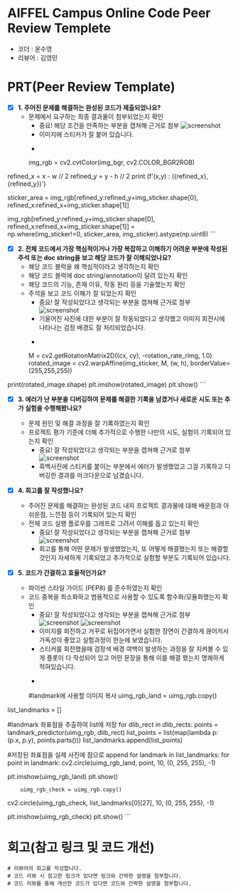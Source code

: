 # AIFFEL Campus Online Code Peer Review Templete
- 코더 : 윤수영
- 리뷰어 : 김영민


# PRT(Peer Review Template)
- [x]  **1. 주어진 문제를 해결하는 완성된 코드가 제출되었나요?**
    - 문제에서 요구하는 최종 결과물이 첨부되었는지 확인
        - 중요! 해당 조건을 만족하는 부분을 캡쳐해 근거로 첨부
        ![screenshot](./image/ex03_01.png)
        - 이미지에 스티커가 잘 붙어 있습니다.
        - ```
        img_rgb = cv2.cvtColor(img_bgr, cv2.COLOR_BGR2RGB)

refined_x = x - w // 2
refined_y = y - h // 2
print (f'(x,y) : ({refined_x},{refined_y})')

sticker_area = img_rgb[refined_y:refined_y+img_sticker.shape[0], refined_x:refined_x+img_sticker.shape[1]]

img_rgb[refined_y:refined_y+img_sticker.shape[0], refined_x:refined_x+img_sticker.shape[1]] = \
    np.where(img_sticker!=0, sticker_area, img_sticker).astype(np.uint8)
        ```
    
- [x]  **2. 전체 코드에서 가장 핵심적이거나 가장 복잡하고 이해하기 어려운 부분에 작성된 
주석 또는 doc string을 보고 해당 코드가 잘 이해되었나요?**
    - 해당 코드 블럭을 왜 핵심적이라고 생각하는지 확인
    - 해당 코드 블럭에 doc string/annotation이 달려 있는지 확인
    - 해당 코드의 기능, 존재 이유, 작동 원리 등을 기술했는지 확인
    - 주석을 보고 코드 이해가 잘 되었는지 확인
        - 중요! 잘 작성되었다고 생각되는 부분을 캡쳐해 근거로 첨부
        ![screenshot](./image/ex03_02.png)
        - 기울어진 사진에 대한 부분이 잘 작동되었다고 생각했고 이미지 회전시에 나타나는 검정 배경도 잘 처리되었습니다.
        - ```
        M = cv2.getRotationMatrix2D((cx, cy), -rotation_rate_rimg, 1.0)
rotated_image = cv2.warpAffine(img_sticker, M, (w, h), borderValue=(255,255,255))

print(rotated_image.shape)
plt.imshow(rotated_image)
plt.show()
        ```
        
- [x]  **3. 에러가 난 부분을 디버깅하여 문제를 해결한 기록을 남겼거나
새로운 시도 또는 추가 실험을 수행해봤나요?**
    - 문제 원인 및 해결 과정을 잘 기록하였는지 확인
    - 프로젝트 평가 기준에 더해 추가적으로 수행한 나만의 시도, 
    실험이 기록되어 있는지 확인
        - 중요! 잘 작성되었다고 생각되는 부분을 캡쳐해 근거로 첨부
        ![screenshot](./image/ex03_03.png)
        - 흑백사진에 스티커를 붙이는 부분에서 에러가 발생했었고 그걸 기록하고 디버깅한 결과를 마크다운으로 남겼습니다.
        
- [x]  **4. 회고를 잘 작성했나요?**
    - 주어진 문제를 해결하는 완성된 코드 내지 프로젝트 결과물에 대해
    배운점과 아쉬운점, 느낀점 등이 기록되어 있는지 확인
    - 전체 코드 실행 플로우를 그래프로 그려서 이해를 돕고 있는지 확인
        - 중요! 잘 작성되었다고 생각되는 부분을 캡쳐해 근거로 첨부
        ![screenshot](./image/ex03_04.png)
        - 회고를 통해 어떤 문제가 발생했었는지, 또 어떻게 해결했는지 또는 해결할 것인지 자세하게 기록되었고 추가적으로 실험할 부분도 기록되어 있습니다.
        
- [x]  **5. 코드가 간결하고 효율적인가요?**
    - 파이썬 스타일 가이드 (PEP8) 를 준수하였는지 확인
    - 코드 중복을 최소화하고 범용적으로 사용할 수 있도록 함수화/모듈화했는지 확인
        - 중요! 잘 작성되었다고 생각되는 부분을 캡쳐해 근거로 첨부
        ![screenshot](./image/ex03_05.png)
        ![screenshot](./image/ex03_02.png)
        - 이미지를 회전하고 거꾸로 뒤집어가면서 실험한 장면이 간결하게 끊어저서 가독성이 좋았고 실험과정이 한눈에 보였습니다.
        - 스티커를 회전했을때 검정색 배경 여백이 발생하는 과정을 잘 지켜볼 수 있게 플롯이 다 작성되어 있고 어떤 문장을 통해 이를 해결 했는지 명쾌하게 적혀있습니다.
        - ```
        #landmark에 사용할 이미지 복사
uimg_rgb_land = uimg_rgb.copy()

list_landmarks = []

#landmark 좌표점을 추출하여 list에 저장
for dlib_rect in dlib_rects:
    points = landmark_predictor(uimg_rgb, dlib_rect)
    list_points = list(map(lambda p: (p.x, p.y), points.parts()))
    list_landmarks.append(list_points)

#저장된 좌표점을 실제 사진에 점으로 append
for landmark in list_landmarks:
    for point in landmark:
        cv2.circle(uimg_rgb_land, point, 10, (0, 255, 255), -1)
        
plt.imshow(uimg_rgb_land)
plt.show()

        uimg_rgb_check = uimg_rgb.copy()

cv2.circle(uimg_rgb_check, list_landmarks[0][27], 10, (0, 255, 255), -1)
        
plt.imshow(uimg_rgb_check)
plt.show()
        ```


# 회고(참고 링크 및 코드 개선)
```
# 리뷰어의 회고를 작성합니다.
# 코드 리뷰 시 참고한 링크가 있다면 링크와 간략한 설명을 첨부합니다.
# 코드 리뷰를 통해 개선한 코드가 있다면 코드와 간략한 설명을 첨부합니다.
```
